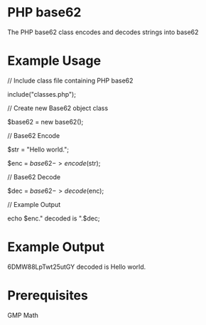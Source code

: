 # PHP base62
The PHP base62 class encodes and decodes strings into base62

# Example Usage
// Include class file containing PHP base62

include("classes.php");


// Create new Base62 object class

$base62 = new base62(); 


// Base62 Encode

$str = "Hello world.";

$enc = $base62->encode($str);


// Base62 Decode

$dec = $base62->decode($enc);


// Example Output

echo $enc." decoded is ".$dec;

# Example Output
6DMW88LpTwt25utGY decoded is Hello world.

# Prerequisites
GMP Math
